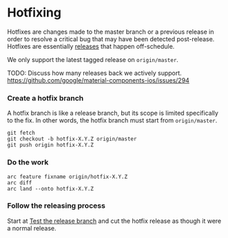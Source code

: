# Hotfixing

Hotfixes are changes made to the master branch or a previous release in order to resolve a critical
bug that may have been detected post-release. Hotfixes are essentially [releases](releasing.md) that
happen off-schedule.

We only support the latest tagged release on `origin/master`.

TODO: Discuss how many releases back we actively support.
https://github.com/google/material-components-ios/issues/294

### Create a hotfix branch

A hotfix branch is like a release branch, but its scope is limited specifically to the fix. In other
words, the hotfix branch must start from `origin/master`.

    git fetch
    git checkout -b hotfix-X.Y.Z origin/master
    git push origin hotfix-X.Y.Z

### Do the work

    arc feature fixname origin/hotfix-X.Y.Z
    arc diff
    arc land --onto hotfix-X.Y.Z

### Follow the releasing process

Start at [Test the release branch](releasing.md#test-the-release-branch) and cut the hotfix release
as though it were a normal release.
